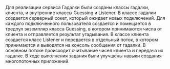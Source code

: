 Для реализации сервиса Гадалки были созданы классы гадалки, клиента, и внутренние классы Guessing и Listener.
В классе гадалки создается серверный сокет, который ожидает новых подключений. Для каждого подключенного пользователя создается и помещается в тредпул экземпляр класса Guessing, в котором принимаются числа от клиента и отправляется результат угадывания.
В классе клиента создается класс Listener и передается в отдельный поток, в котором принимаются и выводятся на консоль сообщения от гадалки. В основном потоке происходит считывание чисел клиента и передача их гадалке.
В ходе выполнения задания были улучшены навыки создания многопоточных приложений.